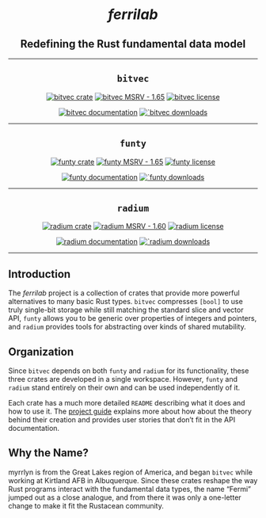<div style="text-align: center;" align="center">

# *ferrilab*

## Redefining the Rust fundamental data model

----

## `bitvec`

[![`bitvec` crate][b_crate_img]][b_crate_url]
[![`bitvec` MSRV - 1.65][b_msrv_img]][b_crate_url]
[![`bitvec` license][b_license_img]][b_license_url]

[![`bitvec` documentation][b_docs_img]][b_docs_url]
[![`bitvec downloads][b_downloads_img]][b_crate_url]

----

## `funty`

[![`funty` crate][f_crate_img]][f_crate_url]
[![`funty` MSRV - 1.65][f_msrv_img]][f_crate_url]
[![`funty` license][f_license_img]][f_license_url]

[![`funty` documentation][f_docs_img]][f_docs_url]
[![`funty downloads][f_downloads_img]][f_crate_url]

----

## `radium`

[![`radium` crate][r_crate_img]][r_crate_url]
[![`radium` MSRV - 1.60][r_msrv_img]][r_crate_url]
[![`radium` license][r_license_img]][r_license_url]

[![`radium` documentation][r_docs_img]][r_docs_url]
[![`radium downloads][r_downloads_img]][r_crate_url]

----

</div>

## Introduction

The *ferrilab* project is a collection of crates that provide more powerful
alternatives to many basic Rust types. `bitvec` compresses `[bool]` to use truly
single-bit storage while still matching the standard slice and vector API,
`funty` allows you to be generic over properties of integers and pointers, and
`radium` provides tools for abstracting over kinds of shared mutability.

## Organization

Since `bitvec` depends on both `funty` and `radium` for its functionality, these
three crates are developed in a single workspace. However, `funty` and `radium`
stand entirely on their own and can be used independently of it.

Each crate has a much more detailed `README` describing what it does and how to
use it. The [project guide](https://ferrilab.github.io/ferrilab) explains more
about how about the theory behind their creation and provides user stories that
don’t fit in the API documentation.

## Why the Name?

myrrlyn is from the Great Lakes region of America, and began `bitvec` while
working at Kirtland AFB in Albuquerque. Since these crates reshape the way Rust
programs interact with the fundamental data types, the name “Fermi” jumped out
as a close analogue, and from there it was only a one-letter change to make it
fit the Rustacean community.

<!-- Badges -->

[b_crate_img]: https://img.shields.io/crates/v/bitvec.svg?style=for-the-badge&color=f46623 "bitvec crate badge"
[b_crate_url]: https://crates.io/crates/bitvec "bitvec crate"
[b_docs_img]: https://img.shields.io/docsrs/bitvec/latest.svg?style=for-the-badge "bitvec documentation badge"
[b_docs_url]: https://docs.rs/bitvec/latest/bitvec "bitvec documentation"
[b_downloads_img]: https://img.shields.io/crates/dv/bitvec.svg?style=for-the-badge "bitvec downloads"
[b_license_url]: https://github.com/ferrilab/ferrilab/blob/main/bitvec/LICENSE.txt "bitvec license"
[b_license_img]: https://img.shields.io/crates/l/bitvec.svg?style=for-the-badge "bitvec license badge"
[b_msrv_img]: https://img.shields.io/badge/MSRV-1.65-f46623?style=for-the-badge&color=f46623&logo=rust "bitvec MSRV badge"

[f_crate_img]: https://img.shields.io/crates/v/funty.svg?style=for-the-badge&color=f46623 "funty crate badge"
[f_crate_url]: https://crates.io/crates/funty "funty crate"
[f_docs_img]: https://img.shields.io/docsrs/funty/latest.svg?style=for-the-badge "funty documentation badge"
[f_docs_url]: https://docs.rs/funty/latest/funty "funty documentation"
[f_downloads_img]: https://img.shields.io/crates/dv/funty.svg?style=for-the-badge "funty downloads"
[f_license_url]: https://github.com/ferrilab/ferrilab/blob/main/funty/LICENSE.txt "funty license"
[f_license_img]: https://img.shields.io/crates/l/funty.svg?style=for-the-badge "funty license badge"
[f_msrv_img]: https://img.shields.io/badge/MSRV-1.65-f46623?style=for-the-badge&color=f46623&logo=rust "funty MSRV badge"

[r_crate_img]: https://img.shields.io/crates/v/radium.svg?style=for-the-badge&color=f46623 "radium crate badge"
[r_crate_url]: https://crates.io/crates/radium "radium crate"
[r_docs_img]: https://img.shields.io/docsrs/radium/latest.svg?style=for-the-badge "radium documentation badge"
[r_docs_url]: https://docs.rs/radium/latest/radium "radium documentation"
[r_downloads_img]: https://img.shields.io/crates/dv/radium.svg?style=for-the-badge "radium downloads"
[r_license_url]: https://github.com/ferrilab/ferrilab/blob/main/radium/LICENSE.txt "radium license"
[r_license_img]: https://img.shields.io/crates/l/radium.svg?style=for-the-badge "radium license badge"
[r_msrv_img]: https://img.shields.io/badge/MSRV-1.60-f46623?style=for-the-badge&color=f46623&logo=rust "radium MSRV badge"
